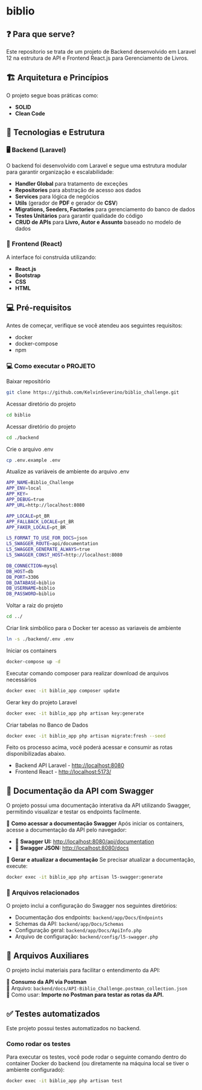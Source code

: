 # biblio

## ❓ Para que serve?
Este repositorio se trata de um projeto de Backend desenvolvido em Laravel 12 na estrutura de API e Frontend React.js para Gerenciamento de Livros.

## 🏗️ Arquitetura e Princípios
O projeto segue boas práticas como:
- **SOLID**
- **Clean Code**

## 🔧 Tecnologias e Estrutura

### 🖥️ Backend (Laravel)
O backend foi desenvolvido com Laravel e segue uma estrutura modular para garantir organização e escalabilidade:
- **Handler Global** para tratamento de exceções
- **Repositories** para abstração de acesso aos dados
- **Services** para lógica de negócios
- **Utils** (gerador de **PDF** e gerador de **CSV**)
- **Migrations, Seeders, Factories** para gerenciamento do banco de dados
- **Testes Unitários** para garantir qualidade do código
- **CRUD de APIs** para **Livro, Autor e Assunto** baseado no modelo de dados

### 🎨 Frontend (React)
A interface foi construída utilizando:
- **React.js**
- **Bootstrap**
- **CSS**
- **HTML**

## 💻 Pré-requisitos
Antes de começar, verifique se você atendeu aos seguintes requisitos:
* docker
* docker-compose
* npm

### 💻 Como executar o PROJETO

Baixar repositório
```sh
git clone https://github.com/KelvinSeverino/biblio_challenge.git
```

Acessar diretório do projeto
```sh
cd biblio
```

Acessar diretório do projeto
```sh
cd ./backend
```

Crie o arquivo .env
```sh
cp .env.example .env
```

Atualize as variáveis de ambiente do arquivo .env
```sh
APP_NAME=Biblio_Challenge
APP_ENV=local
APP_KEY=
APP_DEBUG=true
APP_URL=http://localhost:8080

APP_LOCALE=pt_BR
APP_FALLBACK_LOCALE=pt_BR
APP_FAKER_LOCALE=pt_BR

L5_FORMAT_TO_USE_FOR_DOCS=json
L5_SWAGGER_ROUTE=api/documentation
L5_SWAGGER_GENERATE_ALWAYS=true
L5_SWAGGER_CONST_HOST=http://localhost:8080

DB_CONNECTION=mysql
DB_HOST=db
DB_PORT=3306
DB_DATABASE=biblio
DB_USERNAME=biblio
DB_PASSWORD=biblio
```

Voltar a raiz do projeto
```sh
cd ../
```

Criar link simbólico para o Docker ter acesso as variaveis de ambiente
```sh
ln -s ./backend/.env .env
```

Iniciar os containers
```sh
docker-compose up -d
```

Executar comando composer para realizar download de arquivos necessários
```sh
docker exec -it biblio_app composer update
```

Gerar key do projeto Laravel
```sh
docker exec -it biblio_app php artisan key:generate
```

Criar tabelas no Banco de Dados
```sh
docker exec -it biblio_app php artisan migrate:fresh --seed
```

Feito os processo acima, você poderá acessar e consumir as rotas disponibilizadas abaixo.

* Backend API Laravel - [http://localhost:8080](http://localhost:8080)
* Frontend React - [http://localhost:5173/](http://localhost:5173/)

## 📖 Documentação da API com Swagger
O projeto possui uma documentação interativa da API utilizando Swagger, permitindo visualizar e testar os endpoints facilmente.

📌 **Como acessar a documentação Swagger**
Após iniciar os containers, acesse a documentação da API pelo navegador:

- 🔗 **Swagger UI:** [http://localhost:8080/api/documentation](http://localhost:8080/api/documentation)
- 🔗 **Swagger JSON:** [http://localhost:8080/docs](http://localhost:8080/docs)

🔧 **Gerar e atualizar a documentação**
Se precisar atualizar a documentação, execute:

```sh
docker exec -it biblio_app php artisan l5-swagger:generate
```

### 📂 Arquivos relacionados
O projeto inclui a configuração do Swagger nos seguintes diretórios:
 - Documentação dos endpoints: `backend/app/Docs/Endpoints`
 - Schemas da API: `backend/app/Docs/Schemas`
 - Configuração geral: `backend/app/Docs/ApiInfo.php`
 - Arquivo de configuração: `backend/config/l5-swagger.php`

## 📂 Arquivos Auxiliares
O projeto inclui materiais para facilitar o entendimento da API:

📌 **Consumo da API via Postman**  
📜 Arquivo: `backend/docs/API-Biblio_Challenge.postman_collection.json`  
📜 Como usar: **Importe no Postman para testar as rotas da API.**

## ✅ Testes automatizados
Este projeto possui testes automatizados no backend.

### Como rodar os testes
Para executar os testes, você pode rodar o seguinte comando dentro do container Docker do backend (ou diretamente na máquina local se tiver o ambiente configurado):

```sh
docker exec -it biblio_app php artisan test
```
